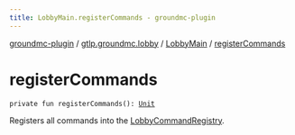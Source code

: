 ```yaml
---
title: LobbyMain.registerCommands - groundmc-plugin
---
```


[groundmc-plugin](../../index.html) / [gtlp.groundmc.lobby](../index.html) / [LobbyMain](index.html) / [registerCommands](.)

# registerCommands

`private fun registerCommands(): `[`Unit`](https://kotlinlang.org/api/latest/jvm/stdlib/kotlin/-unit/index.html)

Registers all commands into the [LobbyCommandRegistry](../../gtlp.groundmc.lobby.registry/-lobby-command-registry/index.html).

